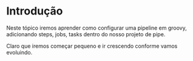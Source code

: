 # Introdução

Neste tópico iremos aprender como configurar uma pipeline em groovy, adicionando steps, jobs, tasks dentro do nosso projeto de pipe.

Claro que iremos começar pequeno e ir crescendo conforme vamos evoluindo.

